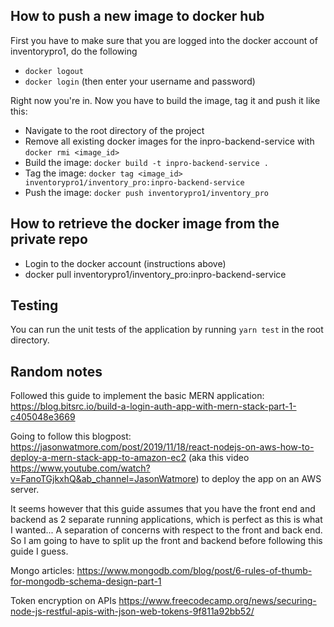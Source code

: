 ## How to push a new image to docker hub
First you have to make sure that you are logged into the docker account of inventorypro1, do the following
 - `docker logout`
 - `docker login` (then enter your username and password)

Right now you're in. Now you have to build the image, tag it and push it like this:
 - Navigate to the root directory of the project
 - Remove all existing docker images for the inpro-backend-service with `docker rmi <image_id>`
 - Build the image: `docker build -t inpro-backend-service .`
 - Tag the image: `docker tag <image_id> inventorypro1/inventory_pro:inpro-backend-service`
 - Push the image: `docker push inventorypro1/inventory_pro`
 
## How to retrieve the docker image from the private repo
 - Login to the docker account (instructions above)
 - docker pull inventorypro1/inventory_pro:inpro-backend-service

## Testing
You can run the unit tests of the application by running `yarn test` in the root directory.

## Random notes
Followed this guide to implement the basic MERN application: 
https://blog.bitsrc.io/build-a-login-auth-app-with-mern-stack-part-1-c405048e3669

Going to follow this blogpost: https://jasonwatmore.com/post/2019/11/18/react-nodejs-on-aws-how-to-deploy-a-mern-stack-app-to-amazon-ec2
(aka this video https://www.youtube.com/watch?v=FanoTGjkxhQ&ab_channel=JasonWatmore) to deploy the app on an AWS server.

It seems however that this guide assumes that you have the front end and backend as 2 separate running applications,
which is perfect as this is what I wanted... A separation of concerns with respect to the front and back end. So I am
going to have to split up the front and backend before following this guide I guess.

Mongo articles:
https://www.mongodb.com/blog/post/6-rules-of-thumb-for-mongodb-schema-design-part-1

Token encryption on APIs https://www.freecodecamp.org/news/securing-node-js-restful-apis-with-json-web-tokens-9f811a92bb52/